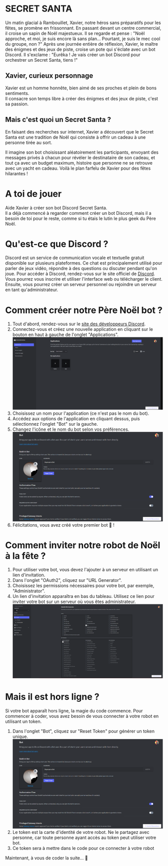# SECRET SANTA

Un matin glacial à Rambouillet, Xavier, notre héros sans préparatifs pour les fêtes, se promène en frissonnant. En passant devant un centre commercial, il croise un sapin de Noël majestueux. Il se regarde et pense : "Noël approche, et moi, je suis encore là sans plan... Pourtant, je suis le mec cool du groupe, non ?" Après une journée entière de réflexion, Xavier, le maître des énigmes et des jeux de piste, croise un pote qui s'éclate avec un bot Discord. Il s'exclame : "Eurêka ! Je vais créer un bot Discord pour orchestrer un Secret Santa, tiens !"

## Xavier, curieux personnage

Xavier est un homme honnête, bien aimé de ses proches et plein de bons sentiments.  \
Il consacre son temps libre à créer des énigmes et des jeux de piste, c'est sa passion.

## Mais c'est quoi un Secret Santa ?

En faisant des recherches sur internet, Xavier a découvert que le Secret Santa est une tradition de Noël qui consiste à offrir un cadeau à une personne tirée au sort.

Il imagine son bot choisissant aléatoirement les participants, envoyant des messages privés à chacun pour révéler le destinataire de son cadeau, et tout ça avec un budget maximum, histoire que personne ne se retrouve avec un yacht en cadeau. Voilà le plan farfelu de Xavier pour des fêtes hilarantes !

# A toi de jouer

Aide Xavier à créer son bot Discord Secret Santa. \
Il a déjà commencé à regarder comment créer un bot Discord, mais il a besoin de toi pour le reste, comme si tu étais le lutin le plus geek du Père Noël.


# Qu'est-ce que Discord ?

Discord est un service de communication vocale et textuelle gratuit disponible sur plusieurs plateformes. Ce chat est principalement utilisé pour parler de jeux vidéo, répondre à des questions ou discuter pendant qu'on joue. Pour accéder à Discord, rendez-vous sur le site officiel de [Discord](https://discord.com/). Vous pourrez vous inscrire et utiliser l'interface web ou télécharger le client. Ensuite, vous pourrez créer un serveur personnel ou rejoindre un serveur en tant qu'administrateur.

# Comment créer notre Père Noël bot ?

1. Tout d'abord, rendez-vous sur le [site des développeurs Discord](https://discord.com/developers/applications).
2. Connectez-vous et créez une nouvelle application en cliquant sur le bouton en haut à gauche de l'onglet "Applications".
   ![Image Home](./assets/Home.PNG)
3. Choisissez un nom pour l'application (ce n'est pas le nom du bot).
4. Accédez aux options de l'application en cliquant dessus, puis sélectionnez l'onglet "Bot" sur la gauche.
5. Changez l'icône et le nom du bot selon vos préférences.
   ![Image Bot](./assets/Bot.PNG)
6. Félicitations, vous avez créé votre premier bot 🤖 !

# Comment inviter notre robot de Noël à la fête ?

1. Pour utiliser votre bot, vous devez l'ajouter à un serveur en utilisant un lien d'invitation.
2. Dans l'onglet "OAuth2", cliquez sur "URL Generator".
3. Choisissez les permissions nécessaires pour votre bot, par exemple, "Administrator".
4. Un lien d'invitation apparaîtra en bas du tableau. Utilisez ce lien pour inviter votre bot sur un serveur où vous êtes administrateur.
   ![Image URL](./assets/URL.PNG)

# Mais il est hors ligne ?

Si votre bot apparaît hors ligne, la magie du code commence. Pour commencer à coder, vous avez besoin de vous connecter à votre robot en utilisant un token.
1. Dans l'onglet "Bot", cliquez sur "Reset Token" pour générer un token unique.
   ![Image Bot Token](./assets/Bot.PNG)
2. Le token est la carte d'identité de votre robot. Ne le partagez avec personne, car toute personne ayant accès au token peut utiliser votre bot.
3. Ce token sera à mettre dans le code pour ce connecter à votre robot

Maintenant, à vous de coder la suite... 🚀
